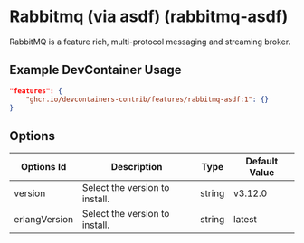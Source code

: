 
# Rabbitmq (via asdf) (rabbitmq-asdf)

RabbitMQ is a feature rich, multi-protocol messaging and streaming broker.

## Example DevContainer Usage

```json
"features": {
    "ghcr.io/devcontainers-contrib/features/rabbitmq-asdf:1": {}
}
```

## Options

| Options Id | Description | Type | Default Value |
|-----|-----|-----|-----|
| version | Select the version to install. | string | v3.12.0 |
| erlangVersion | Select the version to install. | string | latest |


